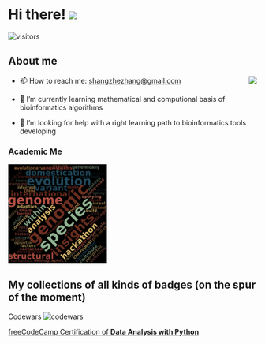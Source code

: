 # Hi there! <img src="https://raw.githubusercontent.com/MartinHeinz/MartinHeinz/master/wave.gif" width="40">

![visitors](https://visitor-badge.glitch.me/badge?page_id=page.id)

## About me

<img align="right" src="https://github-readme-stats.vercel.app/api?username=shangshanzhizhe&show_icons=true&icon_color=CE1D2D&text_color=718096&bg_color=ffffff&hide_title=true" />

- 📫 How to reach me: shangzhezhang@gmail.com

- 🌱 I’m currently learning mathematical and computional basis of bioinformatics algorithms

- 🤔 I’m looking for help with a right learning path to bioinformatics tools developing

### Academic Me

<img src='https://github.com/shangshanzhizhe/Work_flow_of_population_genetics/blob/master/wordcloud.png' width='200'>

## My collections of all kinds of badges (on the spur of the moment)

Codewars ![codewars](https://www.codewars.com/users/bincheng/badges/micro)

[freeCodeCamp Certification of **Data Analysis with Python**](https://www.freecodecamp.org/certification/bincheng/data-analysis-with-python-v7)


<!--
**shangshanzhizhe/shangshanzhizhe** is a ✨ _special_ ✨ repository because its `README.md` (this file) appears on your GitHub profile.

Here are some ideas to get you started:

- 🔭 I’m currently working on ...
- 🌱 I’m currently learning ...
- 👯 I’m looking to collaborate on ...
- 🤔 I’m looking for help with ...
- 💬 Ask me about ...
- 📫 How to reach me: ...
- 😄 Pronouns: ...
- ⚡ Fun fact: ...
-->

